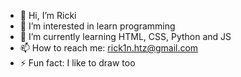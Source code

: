 - 👋 Hi, I’m Ricki
- 👀 I’m interested in learn programming
- 🌱 I’m currently learning HTML, CSS, Python and JS
- 📫 How to reach me: rick1n.htz@gmail.com
- ⚡ Fun fact: I like to draw too
